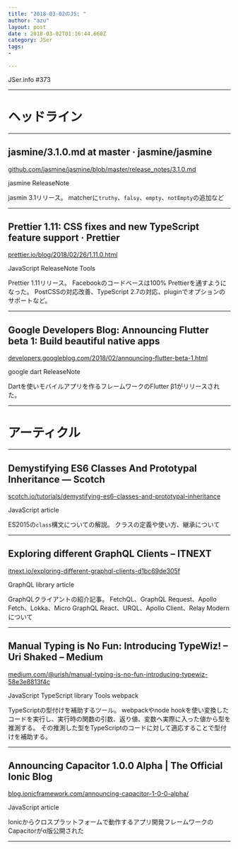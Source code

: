 ```yaml
---
title: "2018-03-02のJS: "
author: "azu"
layout: post
date : 2018-03-02T01:16:44.660Z
category: JSer
tags:
-

---
```


JSer.info #373

----

<h1 class="site-genre">ヘッドライン</h1>

----

## jasmine/3.1.0.md at master · jasmine/jasmine
[github.com/jasmine/jasmine/blob/master/release\_notes/3.1.0.md](https://github.com/jasmine/jasmine/blob/master/release_notes/3.1.0.md "jasmine/3.1.0.md at master · jasmine/jasmine")
<p class="jser-tags jser-tag-icon"><span class="jser-tag">jasmine</span> <span class="jser-tag">ReleaseNote</span></p>

jasmin 3.1リリース。
matcherに`truthy`、`falsy`、`empty`、`notEmpty`の追加など


----

## Prettier 1.11: CSS fixes and new TypeScript feature support · Prettier
[prettier.io/blog/2018/02/26/1.11.0.html](https://prettier.io/blog/2018/02/26/1.11.0.html "Prettier 1.11: CSS fixes and new TypeScript feature support · Prettier")
<p class="jser-tags jser-tag-icon"><span class="jser-tag">JavaScript</span> <span class="jser-tag">ReleaseNote</span> <span class="jser-tag">Tools</span></p>

Prettier 1.11リリース。
Facebookのコードベースは100% Prettierを通すようになった。
PostCSSの対応改善、TypeScript 2.7の対応、pluginでオプションのサポートなど。


----

## Google Developers Blog: Announcing Flutter beta 1: Build beautiful native apps
[developers.googleblog.com/2018/02/announcing-flutter-beta-1.html](https://developers.googleblog.com/2018/02/announcing-flutter-beta-1.html "Google Developers Blog: Announcing Flutter beta 1: Build beautiful native apps")
<p class="jser-tags jser-tag-icon"><span class="jser-tag">google</span> <span class="jser-tag">dart</span> <span class="jser-tag">ReleaseNote</span></p>

Dartを使いモバイルアプリを作るフレームワークのFlutter β1がリリースされた。


----
<h1 class="site-genre">アーティクル</h1>

----

## Demystifying ES6 Classes And Prototypal Inheritance ― Scotch
[scotch.io/tutorials/demystifying-es6-classes-and-prototypal-inheritance](https://scotch.io/tutorials/demystifying-es6-classes-and-prototypal-inheritance "Demystifying ES6 Classes And Prototypal Inheritance ― Scotch")
<p class="jser-tags jser-tag-icon"><span class="jser-tag">JavaScript</span> <span class="jser-tag">article</span></p>

ES2015の`class`構文についての解説。
クラスの定義や使い方、継承について


----

## Exploring different GraphQL Clients – ITNEXT
[itnext.io/exploring-different-graphql-clients-d1bc69de305f](https://itnext.io/exploring-different-graphql-clients-d1bc69de305f "Exploring different GraphQL Clients – ITNEXT")
<p class="jser-tags jser-tag-icon"><span class="jser-tag">GraphQL</span> <span class="jser-tag">library</span> <span class="jser-tag">article</span></p>

GraphQLクライアントの紹介記事。
FetchQL、GraphQL Request、Apollo Fetch、Lokka、Micro GraphQL React、URQL、Apollo Client、Relay Modernについて


----

## Manual Typing is No Fun: Introducing TypeWiz! – Uri Shaked – Medium
[medium.com/@urish/manual-typing-is-no-fun-introducing-typewiz-58e3e8813f4c](https://medium.com/@urish/manual-typing-is-no-fun-introducing-typewiz-58e3e8813f4c "Manual Typing is No Fun: Introducing TypeWiz! – Uri Shaked – Medium")
<p class="jser-tags jser-tag-icon"><span class="jser-tag">JavaScript</span> <span class="jser-tag">TypeScript</span> <span class="jser-tag">library</span> <span class="jser-tag">Tools</span> <span class="jser-tag">webpack</span></p>

TypeScriptの型付けを補助するツール。
webpackやnode hookを使い変換したコードを実行し、実行時の関数の引数、返り値、変数へ実際に入った値から型を推測する。
その推測した型をTypeScriptのコードに対して適応することで型付けを補助する。


----

## Announcing Capacitor 1.0.0 Alpha | The Official Ionic Blog
[blog.ionicframework.com/announcing-capacitor-1-0-0-alpha/](https://blog.ionicframework.com/announcing-capacitor-1-0-0-alpha/ "Announcing Capacitor 1.0.0 Alpha | The Official Ionic Blog")
<p class="jser-tags jser-tag-icon"><span class="jser-tag">JavaScript</span> <span class="jser-tag">article</span></p>

Ionicからクロスプラットフォームで動作するアプリ開発フレームワークのCapacitorがα版公開された


----
